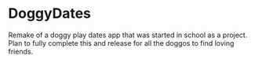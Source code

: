 # DoggyDates
Remake of a doggy play dates app that was started in school as a project.  Plan to fully complete this and release for all the doggos to find loving friends. 
